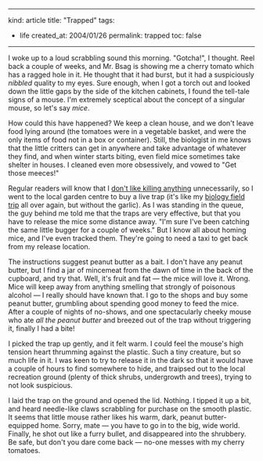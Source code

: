 -----
kind: article
title: "Trapped"
tags:
- life
created_at: 2004/01/26
permalink: trapped
toc: false
-----

<p>I woke up to a loud scrabbling sound this morning. "Gotcha!", I thought. Reel back a couple of weeks, and Mr. Bsag is showing me a cherry tomato which has a ragged hole in it. He thought that it had burst, but it had a suspiciously <em>nibbled</em> quality to my eyes. Sure enough, when I got a torch out and looked down the little gaps by the side of the kitchen cabinets, I found the tell-tale signs of a mouse. I'm extremely sceptical about the concept of a singular mouse, so let's say <em>mice</em>.</p>

<p>How could this have happened? We keep a clean house, and we don't leave food lying around (the tomatoes were in a vegetable basket, and were the only items of food not in a box or container). Still, the biologist in me knows that the little critters can get in anywhere and take advantage of whatever they find, and when winter starts biting, even field mice sometimes take shelter in houses. I cleaned even more obsessively, and vowed to "Get those meeces!"</p>

<p>Regular readers will know that I <a href="http://www.rousette.org.uk/mt-static/blog/archives/000426.html" title="Birds with a death wish">don't like killing anything</a> unnecessarily, so I went to the local garden centre to buy a live trap (it's like my <a href="http://www.rousette.org.uk/mt-static/blog/archives/000551.html" title="Field trip - Part 2">biology field trip</a> all over again, but without the garlic). As I was standing in the queue, the guy behind me told me that the traps are very effective, but that you have to release the mice some distance away. "I'm sure I've been catching the same little bugger for a couple of weeks." But I know all about homing mice, and I've even tracked them. They're going to need a taxi to get back from my release location.</p>

<p>The instructions suggest peanut butter as a bait. I don't have any peanut butter, but I find a jar of mincemeat from the dawn of time in the back of the cupboard, and try that. Well, it's fruit and fat &mdash; the mice will love it. Wrong. Mice will keep away from anything smelling that strongly of poisonous alcohol &mdash; I really should have known that. I go to the shops and buy some peanut butter, grumbling about spending good money to feed the mice. After a couple of nights of no-shows, and one spectacularly cheeky mouse who ate <em>all the peanut butter</em> and breezed out of the trap without triggering it, finally I had a bite!</p>

<p>I picked the trap up gently, and it felt warm. I could feel the mouse's high tension heart thrumming against the plastic. Such a tiny creature, but so much life in it. I was keen to try to release it in the dark so that it would have a couple of hours to find somewhere to hide, and traipsed out to the local recreation ground (plenty of thick shrubs, undergrowth and trees), trying to not look suspicious.</p>

<p>I laid the trap on the ground and opened the lid. Nothing. I tipped it up a bit, and heard needle-like claws scrabbling for purchase on the smooth plastic. It seems that little mouse rather likes his warm, dark, peanut butter-equipped home. Sorry, mate &mdash; you have to go in to the big, wide world. Finally, he shot out like a furry bullet, and disappeared into the shrubbery. Be safe, but don't you dare come back &mdash; no-one messes with my cherry tomatoes.</p>

